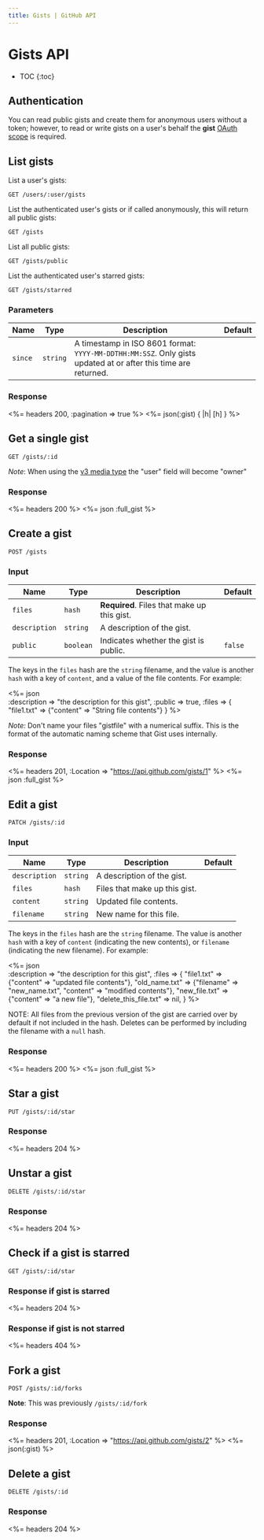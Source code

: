 ```yaml
---
title: Gists | GitHub API
---
```


# Gists API

* TOC
{:toc}

## Authentication

You can read public gists and create them for anonymous users without a token; however, to read or write gists on a user's behalf the **gist** [OAuth scope][1] is required.

<!-- When an OAuth client does not have the gists scope, the API will return a 404 "Not Found" response regardless of the validity of the credentials.

The API will return a 401 "Bad credentials" response if the gists scope was given to the application but the credentials are invalid. -->

## List gists

List a user's gists:

    GET /users/:user/gists

List the authenticated user's gists or if called anonymously, this will
return all public gists:

    GET /gists

List all public gists:

    GET /gists/public

List the authenticated user's starred gists:

    GET /gists/starred

### Parameters

Name | Type | Description | Default
----|------|--------------|---------
`since`|`string` | A timestamp in ISO 8601 format: `YYYY-MM-DDTHH:MM:SSZ`. Only gists updated at or after this time are returned.|

### Response

<%= headers 200, :pagination => true %>
<%= json(:gist) { |h| [h] } %>

## Get a single gist

    GET /gists/:id

_Note_: When using the [v3 media type][2] the "user" field will become "owner"

### Response

<%= headers 200 %>
<%= json :full_gist %>

## Create a gist

    POST /gists

### Input

Name | Type | Description | Default
----|------|--------------|---------
`files`|`hash` | **Required**. Files that make up this gist.|
`description`|`string` | A description of the gist.|
`public`|`boolean` | Indicates whether the gist is public. |`false`

The keys in the `files` hash are the `string` filename, and the value is another `hash` with a key of `content`, and a value of the file contents. For example:

<%= json \
  :description => "the description for this gist",
  :public      => true,
  :files       => {
    "file1.txt" => {"content" => "String file contents"}
  }
%>

_Note:_ Don't name your files "gistfile" with a numerical suffix.  This is the
format of the automatic naming scheme that Gist uses internally.

### Response

<%= headers 201, :Location => "https://api.github.com/gists/1" %>
<%= json :full_gist %>

## Edit a gist

    PATCH /gists/:id

### Input

Name | Type | Description | Default
----|------|--------------|---------
`description`|`string` | A description of the gist.|
`files`|`hash` | Files that make up this gist.| 
`content`|`string` | Updated file contents.| 
`filename`|`string` | New name for this file.| 

The keys in the `files` hash are the `string` filename. The value is another `hash` with a key of `content` (indicating the new contents), or `filename` (indicating the new filename). For example:

<%= json \
  :description => "the description for this gist",
  :files => {
    "file1.txt"    => {"content"  => "updated file contents"},
    "old_name.txt" => {"filename" => "new_name.txt", "content" => "modified contents"},
    "new_file.txt" => {"content"  => "a new file"},
    "delete_this_file.txt" => nil,
  } %>

NOTE: All files from the previous version of the gist are carried over by
default if not included in the hash. Deletes can be performed by
including the filename with a `null` hash.


### Response

<%= headers 200 %>
<%= json :full_gist %>

## Star a gist

    PUT /gists/:id/star

### Response

<%= headers 204 %>

## Unstar a gist

    DELETE /gists/:id/star

### Response

<%= headers 204 %>

## Check if a gist is starred

    GET /gists/:id/star

### Response if gist is starred

<%= headers 204 %>

### Response if gist is not starred

<%= headers 404 %>

## Fork a gist

    POST /gists/:id/forks

**Note**: This was previously `/gists/:id/fork`

### Response

<%= headers 201, :Location => "https://api.github.com/gists/2" %>
<%= json(:gist) %>

## Delete a gist

    DELETE /gists/:id

### Response

<%= headers 204 %>

[1]: /v3/oauth/#scopes
[2]: /v3/media
